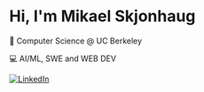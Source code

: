 # Hi, I'm Mikael Skjonhaug 
🐻 Computer Science @ UC Berkeley 

💻 AI/ML, SWE and WEB DEV

[![LinkedIn](https://cdn.simpleicons.org/linkedin/0A66C2)](https://www.linkedin.com/in/mikaelskjonhaug/)


<!--
**mikaelskjonhaug/mikaelskjonhaug** is a ✨ _special_ ✨ repository because its `README.md` (this file) appears on your GitHub profile.

Here are some ideas to get you started:

- 🔭 I’m currently working on ...
- 🌱 I’m currently learning ...
- 👯 I’m looking to collaborate on ...
- 🤔 I’m looking for help with ...
- 💬 Ask me about ...
- 📫 How to reach me: ...
- 😄 Pronouns: ...
- ⚡ Fun fact: ...
-->
